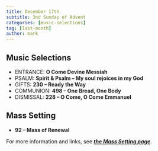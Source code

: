 ```yaml
---
title: December 17th 
subtitle: 3nd Sunday of Advent
categories: [music-selections]
tag: [last-month]
author: mark
---
```


## Music Selections

- ENTRANCE: **O Come Devine Messiah**
- PSALM: **Spirit & Psalm – My soul rejoices in my God**
- GIFTS: **230 – Ready the Way**
- COMMUNION: **498 – One Bread, One Body**
- DISMISSAL: **228 – O Come, O Come Emmanuel**

## Mass Setting

- **92 – Mass of Renewal**

For more information and links, see _**[the Mass Setting page](/mass-setting/)**_.
